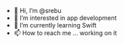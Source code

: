 - 👋 Hi, I’m @srebu
- 👀 I’m interested in app development
- 🌱 I’m currently learning Swift
- 📫 How to reach me ... working on it

<!---
srebu/srebu is a ✨ special ✨ repository because its `README.md` (this file) appears on your GitHub profile.
You can click the Preview link to take a look at your changes.
--->
